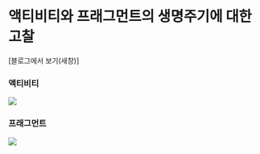 # 액티비티와 프래그먼트의 생명주기에 대한 고찰 
[블로그에서 보기(새창)]<a herf="https://qkrn-qkrn.tistory.com/3" target="_blank">

### 액티비티
<img src = "https://img1.daumcdn.net/thumb/R1280x0/?scode=mtistory2&fname=https%3A%2F%2Fblog.kakaocdn.net%2Fdn%2FbTJv60%2FbtqY5LqZ73o%2FkiyclaXOLhrm62URGrwZN0%2Fimg.png">
  
  
### 프래그먼트
<img src = "https://img1.daumcdn.net/thumb/R1280x0/?scode=mtistory2&fname=https%3A%2F%2Fblog.kakaocdn.net%2Fdn%2FbqUGwJ%2FbtqY5MwFSj5%2Fg1p2mUNMb8gvYMoXRNWoZ1%2Fimg.png">
